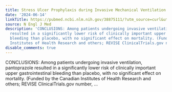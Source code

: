 ```yaml
---
title: Stress Ulcer Prophylaxis during Invasive Mechanical Ventilation
date: '2024-06-14'
linkTitle: https://pubmed.ncbi.nlm.nih.gov/38875111/?utm_source=curl&utm_medium=rss&utm_campaign=pubmed-2&utm_content=1LIK-026Y9bjRE4xDQ231BSa89BnY4O2Rfi-9WXQd8C31C6cqE&fc=20211015124055&ff=20240615180846&v=2.18.0.post9+e462414
source: N Engl J Med
description: 'CONCLUSIONS: Among patients undergoing invasive ventilation, pantoprazole
  resulted in a significantly lower risk of clinically important upper gastrointestinal
  bleeding than placebo, with no significant effect on mortality. (Funded by the Canadian
  Institutes of Health Research and others; REVISE ClinicalTrials.gov number, ...'
disable_comments: true
---
```

CONCLUSIONS: Among patients undergoing invasive ventilation, pantoprazole resulted in a significantly lower risk of clinically important upper gastrointestinal bleeding than placebo, with no significant effect on mortality. (Funded by the Canadian Institutes of Health Research and others; REVISE ClinicalTrials.gov number, ...